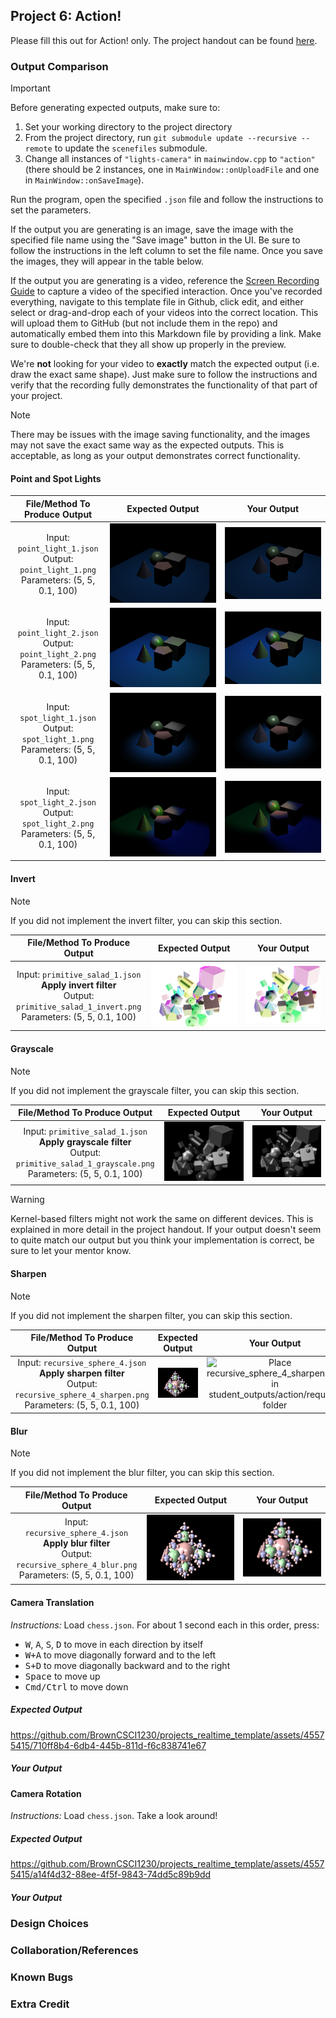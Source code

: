 ## Project 6: Action!

Please fill this out for Action! only. The project handout can be found [here](https://cs1230.graphics/projects/realtime/2).

### Output Comparison

> [!IMPORTANT]
> Before generating expected outputs, make sure to:
>
> 1. Set your working directory to the project directory
> 2. From the project directory, run `git submodule update --recursive --remote` to update the `scenefiles` submodule.
> 3. Change all instances of `"lights-camera"` in `mainwindow.cpp` to `"action"` (there should be 2 instances, one in `MainWindow::onUploadFile` and one in `MainWindow::onSaveImage`).

Run the program, open the specified `.json` file and follow the instructions to set the parameters.

If the output you are generating is an image, save the image with the specified file name using the "Save image" button in the UI. Be sure to follow the instructions in the left column to set the file name. Once you save the images, they will appear in the table below.

If the output you are generating is a video, reference the [Screen Recording Guide](https://cs1230.graphics/docs/screen-recording) to capture a video of the specified interaction. Once you've recorded everything, navigate to this template file in Github, click edit, and either select or drag-and-drop each of your videos into the correct location. This will upload them to GitHub (but not include them in the repo) and automatically embed them into this Markdown file by providing a link. Make sure to double-check that they all show up properly in the preview.

We're **not** looking for your video to **exactly** match the expected output (i.e. draw the exact same shape). Just make sure to follow the instructions and verify that the recording fully demonstrates the functionality of that part of your project.

> [!NOTE]
> There may be issues with the image saving functionality, and the images may not save the exact same way as the expected outputs. This is acceptable, as long as your output demonstrates correct functionality.

#### Point and Spot Lights

|                                File/Method To Produce Output                                 |                                                Expected Output                                                 |                                                       Your Output                                                       |
| :------------------------------------------------------------------------------------------: | :------------------------------------------------------------------------------------------------------------: | :---------------------------------------------------------------------------------------------------------------------: |
| Input: `point_light_1.json`<br/>Output: `point_light_1.png`<br/>Parameters: (5, 5, 0.1, 100) | ![](https://raw.githubusercontent.com/BrownCSCI1230/scenefiles/main/action/required_outputs/point_light_1.png) | ![Place point_light_1.png in student_outputs/action/required folder](student_outputs/action/required/point_light_1.png) |
| Input: `point_light_2.json`<br/>Output: `point_light_2.png`<br/>Parameters: (5, 5, 0.1, 100) | ![](https://raw.githubusercontent.com/BrownCSCI1230/scenefiles/main/action/required_outputs/point_light_2.png) | ![Place point_light_2.png in student_outputs/action/required folder](student_outputs/action/required/point_light_2.png) |
| Input: `spot_light_1.json`<br/>Output: `spot_light_1.png`<br/> Parameters: (5, 5, 0.1, 100)  | ![](https://raw.githubusercontent.com/BrownCSCI1230/scenefiles/main/action/required_outputs/spot_light_1.png)  |  ![Place spot_light_1.png in student_outputs/action/required folder](student_outputs/action/required/spot_light_1.png)  |
|  Input: `spot_light_2.json`<br/>Output: `spot_light_2.png`<br/>Parameters: (5, 5, 0.1, 100)  | ![](https://raw.githubusercontent.com/BrownCSCI1230/scenefiles/main/action/required_outputs/spot_light_2.png)  |  ![Place spot_light_2.png in student_outputs/action/required folder](student_outputs/action/required/spot_light_2.png)  |

#### Invert

> [!NOTE]
> If you did not implement the invert filter, you can skip this section.

|                                                      File/Method To Produce Output                                                      |                                                      Expected Output                                                      |                                                                  Your Output                                                                  |
| :-------------------------------------------------------------------------------------------------------------------------------------: | :-----------------------------------------------------------------------------------------------------------------------: | :-------------------------------------------------------------------------------------------------------------------------------------------: |
| Input: `primitive_salad_1.json`<br/>**Apply invert filter**<br/>Output: `primitive_salad_1_invert.png`<br/>Parameters: (5, 5, 0.1, 100) | ![](https://raw.githubusercontent.com/BrownCSCI1230/scenefiles/main/action/required_outputs/primitive_salad_1_invert.png) | ![Place primitive_salad_1_invert.png in student_outputs/action/required folder](student_outputs/action/required/primitive_salad_1_invert.png) |

#### Grayscale

> [!NOTE]
> If you did not implement the grayscale filter, you can skip this section.

|                                                         File/Method To Produce Output                                                         |                                                       Expected Output                                                        |                                                                     Your Output                                                                     |
| :-------------------------------------------------------------------------------------------------------------------------------------------: | :--------------------------------------------------------------------------------------------------------------------------: | :-------------------------------------------------------------------------------------------------------------------------------------------------: |
| Input: `primitive_salad_1.json`<br/>**Apply grayscale filter**<br/>Output: `primitive_salad_1_grayscale.png`<br/>Parameters: (5, 5, 0.1, 100) | ![](https://raw.githubusercontent.com/BrownCSCI1230/scenefiles/main/action/required_outputs/primitive_salad_1_grayscale.png) | ![Place primitive_salad_1_grayscale.png in student_outputs/action/required folder](student_outputs/action/required/primitive_salad_1_grayscale.png) |

> [!WARNING]
> Kernel-based filters might not work the same on different devices. This is explained in more detail in the project handout. If your output doesn't seem to quite match our output but you think your implementation is correct, be sure to let your mentor know.

#### Sharpen

> [!NOTE]
> If you did not implement the sharpen filter, you can skip this section.

|                                                        File/Method To Produce Output                                                        |                                                       Expected Output                                                       |                                                                    Your Output                                                                    |
| :-----------------------------------------------------------------------------------------------------------------------------------------: | :-------------------------------------------------------------------------------------------------------------------------: | :-----------------------------------------------------------------------------------------------------------------------------------------------: |
| Input: `recursive_sphere_4.json`<br/>**Apply sharpen filter**<br/>Output: `recursive_sphere_4_sharpen.png`<br/>Parameters: (5, 5, 0.1, 100) | ![](https://raw.githubusercontent.com/BrownCSCI1230/scenefiles/main/action/required_outputs/recursive_sphere_4_sharpen.png) | ![Place recursive_sphere_4_sharpen.png in student_outputs/action/required folder](student_outputs/action/required/recursive_sphere_4_sharpen.png) |

#### Blur

> [!NOTE]
> If you did not implement the blur filter, you can skip this section.

|                                                     File/Method To Produce Output                                                     |                                                     Expected Output                                                      |                                                                 Your Output                                                                 |
| :-----------------------------------------------------------------------------------------------------------------------------------: | :----------------------------------------------------------------------------------------------------------------------: | :-----------------------------------------------------------------------------------------------------------------------------------------: |
| Input: `recursive_sphere_4.json`<br/>**Apply blur filter**<br/>Output: `recursive_sphere_4_blur.png`<br/>Parameters: (5, 5, 0.1, 100) | ![](https://raw.githubusercontent.com/BrownCSCI1230/scenefiles/main/action/required_outputs/recursive_sphere_4_blur.png) | ![Place recursive_sphere_4_blur.png in student_outputs/action/required folder](student_outputs/action/required/recursive_sphere_4_blur.png) |

#### Camera Translation

_Instructions:_ Load `chess.json`. For about 1 second each in this order, press:

- <kbd>W</kbd>, <kbd>A</kbd>, <kbd>S</kbd>, <kbd>D</kbd> to move in each direction by itself
- <kbd>W+A</kbd> to move diagonally forward and to the left
- <kbd>S+D</kbd> to move diagonally backward and to the right
- <kbd>Space</kbd> to move up
- <kbd>Cmd/Ctrl</kbd> to move down

##### Expected Output

https://github.com/BrownCSCI1230/projects_realtime_template/assets/45575415/710ff8b4-6db4-445b-811d-f6c838741e67

##### Your Output

<!---
Paste your output on top of this comment!
-->

#### Camera Rotation

_Instructions:_ Load `chess.json`. Take a look around!

##### Expected Output

https://github.com/BrownCSCI1230/projects_realtime_template/assets/45575415/a14f4d32-88ee-4f5f-9843-74dd5c89b9dd

##### Your Output

<!---
Paste your output on top of this comment!
-->

### Design Choices

### Collaboration/References

### Known Bugs

### Extra Credit
